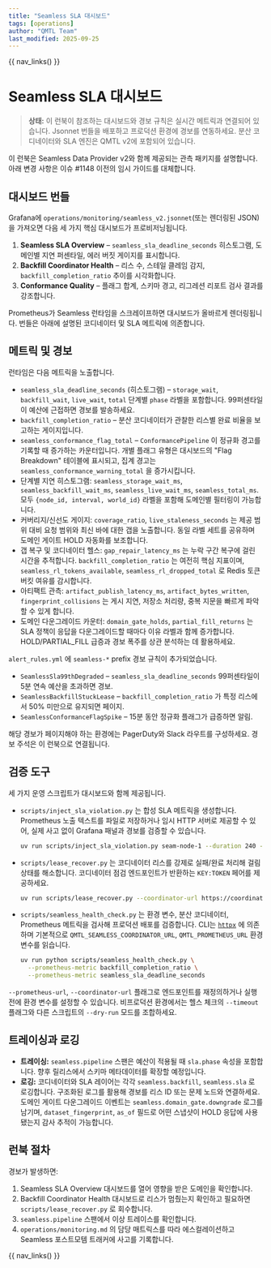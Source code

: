 ```yaml
---
title: "Seamless SLA 대시보드"
tags: [operations]
author: "QMTL Team"
last_modified: 2025-09-25
---
```


{{ nav_links() }}

# Seamless SLA 대시보드

> **상태:** 이 런북이 참조하는 대시보드와 경보 규칙은 실시간 메트릭과 연결되어 있습니다. Jsonnet 번들을 배포하고 프로덕션 환경에 경보를 연동하세요. 분산 코디네이터와 SLA 엔진은 QMTL v2에 포함되어 있습니다.

이 런북은 Seamless Data Provider v2와 함께 제공되는 관측 패키지를 설명합니다. 아래 변경 사항은 이슈 #1148 이전의 임시 가이드를 대체합니다.

## 대시보드 번들

Grafana에 `operations/monitoring/seamless_v2.jsonnet`(또는 렌더링된 JSON)을 가져오면 다음 세 가지 핵심 대시보드가 프로비저닝됩니다.

1. **Seamless SLA Overview** – `seamless_sla_deadline_seconds` 히스토그램, 도메인별 지연 퍼센타일, 에러 버짓 게이지를 표시합니다.
2. **Backfill Coordinator Health** – 리스 수, 스테일 클레임 감지, `backfill_completion_ratio` 추이를 시각화합니다.
3. **Conformance Quality** – 플래그 합계, 스키마 경고, 리그레션 리포트 검사 결과를 강조합니다.

Prometheus가 Seamless 런타임을 스크레이프하면 대시보드가 올바르게 렌더링됩니다. 번들은 아래에 설명된 코디네이터 및 SLA 메트릭에 의존합니다.

## 메트릭 및 경보

런타임은 다음 메트릭을 노출합니다.

- `seamless_sla_deadline_seconds` (히스토그램) – `storage_wait`, `backfill_wait`, `live_wait`, `total` 단계별 `phase` 라벨을 포함합니다. 99퍼센타일이 예산에 근접하면 경보를 발송하세요.
- `backfill_completion_ratio` – 분산 코디네이터가 관찰한 리스별 완료 비율을 보고하는 게이지입니다.
- `seamless_conformance_flag_total` – `ConformancePipeline` 이 정규화 경고를 기록할 때 증가하는 카운터입니다. 개별 플래그 유형은 대시보드의 "Flag Breakdown" 테이블에 표시되고, 집계 경고는 `seamless_conformance_warning_total` 을 증가시킵니다.
- 단계별 지연 히스토그램: `seamless_storage_wait_ms`, `seamless_backfill_wait_ms`, `seamless_live_wait_ms`, `seamless_total_ms`. 모두 `{node_id, interval, world_id}` 라벨을 포함해 도메인별 필터링이 가능합니다.
- 커버리지/신선도 게이지: `coverage_ratio`, `live_staleness_seconds` 는 제공 범위 대비 요청 범위와 최신 바에 대한 갭을 노출합니다. 동일 라벨 세트를 공유하며 도메인 게이트 HOLD 자동화를 보조합니다.
- 갭 복구 및 코디네이터 헬스: `gap_repair_latency_ms` 는 누락 구간 복구에 걸린 시간을 추적합니다. `backfill_completion_ratio` 는 여전히 핵심 지표이며, `seamless_rl_tokens_available`, `seamless_rl_dropped_total` 로 Redis 토큰 버킷 여유를 감시합니다.
- 아티팩트 관측: `artifact_publish_latency_ms`, `artifact_bytes_written`, `fingerprint_collisions` 는 게시 지연, 저장소 처리량, 중복 지문을 빠르게 파악할 수 있게 합니다.
- 도메인 다운그레이드 카운터: `domain_gate_holds`, `partial_fill_returns` 는 SLA 정책이 응답을 다운그레이드할 때마다 이유 라벨과 함께 증가합니다. HOLD/PARTIAL_FILL 급증과 경보 폭주를 상관 분석하는 데 활용하세요.

`alert_rules.yml` 에 `seamless-*` prefix 경보 규칙이 추가되었습니다.

- `SeamlessSla99thDegraded` – `seamless_sla_deadline_seconds` 99퍼센타일이 5분 연속 예산을 초과하면 경보.
- `SeamlessBackfillStuckLease` – `backfill_completion_ratio` 가 특정 리스에서 50% 미만으로 유지되면 페이지.
- `SeamlessConformanceFlagSpike` – 15분 동안 정규화 플래그가 급증하면 알림.

해당 경보가 페이지해야 하는 환경에는 PagerDuty와 Slack 라우트를 구성하세요. 경보 주석은 이 런북으로 연결됩니다.

## 검증 도구

세 가지 운영 스크립트가 대시보드와 함께 제공됩니다.

- `scripts/inject_sla_violation.py` 는 합성 SLA 메트릭을 생성합니다. Prometheus 노출 텍스트를 파일로 저장하거나 임시 HTTP 서버로 제공할 수 있어, 실제 사고 없이 Grafana 패널과 경보를 검증할 수 있습니다.

  ```bash
  uv run scripts/inject_sla_violation.py seam-node-1 --duration 240 --repetitions 5 --write-to /tmp/seamless.metrics
  ```

- `scripts/lease_recover.py` 는 코디네이터 리스를 강제로 실패/완료 처리해 걸림 상태를 해소합니다. 코디네이터 점검 엔드포인트가 반환하는 `KEY:TOKEN` 페어를 제공하세요.

  ```bash
  uv run scripts/lease_recover.py --coordinator-url https://coordinator/v1 lease-A:deadbeef lease-B:feedface
  ```

- `scripts/seamless_health_check.py` 는 환경 변수, 분산 코디네이터, Prometheus 메트릭을 검사해 프로덕션 배포를 검증합니다. CLI는 [`httpx`](https://www.python-httpx.org/) 에 의존하며 기본적으로 `QMTL_SEAMLESS_COORDINATOR_URL`, `QMTL_PROMETHEUS_URL` 환경 변수를 읽습니다.

  ```bash
  uv run python scripts/seamless_health_check.py \
    --prometheus-metric backfill_completion_ratio \
    --prometheus-metric seamless_sla_deadline_seconds
  ```

`--prometheus-url`, `--coordinator-url` 플래그로 엔드포인트를 재정의하거나 실행 전에 환경 변수를 설정할 수 있습니다. 비프로덕션 환경에서는 헬스 체크의 `--timeout` 플래그와 다른 스크립트의 `--dry-run` 모드를 조합하세요.

## 트레이싱과 로깅

- **트레이싱:** `seamless.pipeline` 스팬은 예산이 적용될 때 `sla.phase` 속성을 포함합니다. 향후 릴리스에서 스키마 메타데이터를 확장할 예정입니다.
- **로깅:** 코디네이터와 SLA 레이어는 각각 `seamless.backfill`, `seamless.sla` 로 로깅합니다. 구조화된 로그를 활용해 경보를 리스 ID 또는 문제 노드와 연결하세요. 도메인 게이트 다운그레이드 이벤트는 `seamless.domain_gate.downgrade` 로그를 남기며, `dataset_fingerprint`, `as_of` 필드로 어떤 스냅샷이 HOLD 응답에 사용됐는지 감사 추적이 가능합니다.

## 런북 절차

경보가 발생하면:

1. Seamless SLA Overview 대시보드를 열어 영향을 받은 도메인을 확인합니다.
2. Backfill Coordinator Health 대시보드로 리스가 멈췄는지 확인하고 필요하면 `scripts/lease_recover.py` 로 회수합니다.
3. `seamless.pipeline` 스팬에서 이상 트레이스를 확인합니다.
4. `operations/monitoring.md` 의 담당 매트릭스를 따라 에스컬레이션하고 Seamless 포스트모템 트래커에 사고를 기록합니다.

{{ nav_links() }}
